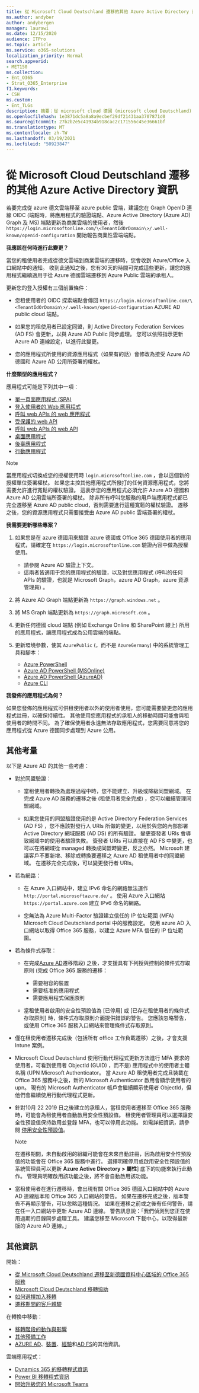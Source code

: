 ```yaml
---
title: 從 Microsoft Cloud Deutschland 遷移的其他 Azure Active Directory 資訊
ms.author: andyber
author: andybergen
manager: laurawi
ms.date: 12/15/2020
audience: ITPro
ms.topic: article
ms.service: o365-solutions
localization_priority: Normal
search.appverid:
- MET150
ms.collection:
- Ent_O365
- Strat_O365_Enterprise
f1.keywords:
- CSH
ms.custom:
- Ent_TLGs
description: 摘要：從 microsoft cloud 德國 (microsoft cloud Deutschland) 移至新德文 datacenter 區域中 Office 365 服務時的其他 Azure Active Directory 資訊。
ms.openlocfilehash: 1e3871dc5a8a8a9ecbef29df21431aa3707871d0
ms.sourcegitcommit: 27b2b2e5c41934b918cac2c171556c45e36661bf
ms.translationtype: MT
ms.contentlocale: zh-TW
ms.lasthandoff: 03/19/2021
ms.locfileid: "50923847"
---
```

# <a name="additional-azure-active-directory-information-for-the-migration-from-microsoft-cloud-deutschland"></a>從 Microsoft Cloud Deutschland 遷移的其他 Azure Active Directory 資訊

若要完成從 azure 德文雲端移至 azure public 雲端，建議您在 Graph OpenID 連線 OIDC (端點時，將應用程式的驗證端點、Azure Active Directory (Azure AD) Graph 及 MS) 端點更新為商業雲端的使用者，然後 `https://login.microsoftonline.com/\<TenantIdOrDomain\>/.well-known/openid-configuration` 開始報告商業性雲端端點。 
 
**我應該在何時進行此變更？**

當您的租使用者完成從德文雲端到商業雲端的遷移時，您會收到 Azure/Office 入口網站中的通知。 收到此通知之後，您有30天的時間可完成這些更新，讓您的應用程式繼續適用于從 Azure 德國雲端遷移到 Azure Public 雲端的承租人。
 
更新您的登入授權有三個前置條件：

 - 您租使用者的 OIDC 探索端點會傳回 `https://login.microsoftonline.com/\<TenantIdOrDomain\>/.well-known/openid-configuration` AZURE AD public cloud 端點。

 - 如果您的租使用者已設定同盟，則 Active Directory Federation Services (AD FS) 會更新，以與 Azure AD Public 同步處理。 您可以依照指示更新 Azure AD 連線設定，以進行此變更。

 - 您的應用程式所使用的資源應用程式（如果有的話）會修改為接受 Azure AD 德國和 Azure AD 公用所簽署的權杖。
 
**什麼類型的應用程式？**

應用程式可能是下列其中一項：

- [單一頁面應用程式 (SPA) ](/azure/active-directory/develop/scenario-spa-overview)
- [登入使用者的 Web 應用程式](/azure/active-directory/develop/scenario-web-app-sign-user-overview)
- [呼叫 web APIs 的 web 應用程式](/azure/active-directory/develop/scenario-web-app-call-api-overview)
- [受保護的 web API](/azure/active-directory/develop/scenario-protected-web-api-overview)
- [呼叫 web APIs 的 web API](/azure/active-directory/develop/scenario-web-api-call-api-overview)
- [桌面應用程式](/azure/active-directory/develop/scenario-desktop-overview)
- [後臺應用程式](/azure/active-directory/develop/scenario-daemon-overview)
- [行動應用程式](/azure/active-directory/develop/scenario-mobile-overview)
 
> [!NOTE] 
> 當應用程式切換成您的授權使用時 `login.microsoftonline.com` ，會以這個新的授權單位簽署權杖。 如果您主控其他應用程式所撥打的任何資源應用程式，您將需要允許進行寬鬆的權杖驗證。 這表示您的應用程式必須允許 Azure AD 德國和 Azure AD 公用雲端所簽署的權杖。 除非所有呼叫您服務的用戶端應用程式都已完全遷移至 Azure AD public cloud，否則需要進行這種寬鬆的權杖驗證。 遷移之後，您的資源應用程式只需要接受由 Azure AD public 雲端簽署的權杖。

**我需要更新哪些專案？**

1. 如果您是在 azure 德國用來驗證 azure 德國或 Office 365 德國使用者的應用程式，請確定在 `https://login.microsoftonline.com` 驗證內容中做為授權使用。

    - 請參閱 Azure AD 驗證上下文。
    - 這兩者皆適用于您的應用程式的驗證，以及對您應用程式 (呼叫的任何 APIs 的驗證，也就是 Microsoft Graph，azure AD Graph，azure 資源管理員) 。

2. 將 Azure AD Graph 端點更新為 `https://graph.windows.net` 。

3. 將 MS Graph 端點更新為 `https://graph.microsoft.com` 。

4. 更新任何德國 cloud 端點 (例如 Exchange Online 和 SharePoint 線上) 所用的應用程式，讓應用程式成為公用雲端的端點。

5. 更新環境參數，使其 `AzurePublic` (，而不是 `AzureGermany`) 中的系統管理工具和腳本：

    - [Azure PowerShell](/powershell/azure/install-az-ps)
    - [Azure AD PowerShell (MSOnline) ](/powershell/azure/active-directory/overview)
    - [Azure AD PowerShell (AzureAD) ](/powershell/azure/active-directory/install-adv2)
    - [Azure CLI](/cli/azure/install-azure-cli)
 
**我發佈的應用程式為何？**

如果您發佈的應用程式可供租使用者以外的使用者使用，您可能需要變更您的應用程式註冊，以確保持續性。 其他使用您應用程式的承租人的移動時間可能會與租使用者的時間不同。 為了確保使用者永遠無法存取應用程式，您需要同意將您的應用程式從 Azure 德國同步處理到 Azure 公用。

## <a name="additional-considerations"></a>其他考量

以下是 Azure AD 的其他一些考慮：

- 對於同盟驗證：

  - 當租使用者轉換為處理過程中時，您不能建立、升級或降級同盟網域。 在完成 Azure AD 服務的遷移之後 (租使用者完全完成) ，您可以繼續管理同盟網域。

  - 如果您使用的同盟驗證使用的是 Active Directory Federation Services (AD FS) ，您不應該對發行人 URIs 所做的變更，以用於與您的內部部署 Active Directory 網域服務 (AD DS) 的所有驗證。 變更簽發者 URIs 會導致網域中的使用者驗證失敗。 簽發者 URIs 可以直接在 AD FS 中變更，也可以在將網域從 managed 轉換成同盟時變更，反之亦然。 Microsoft 建議客戶不要新增、移除或轉換要遷移之 Azure AD 租使用者中的同盟網域。 在遷移完全完成後，可以變更發行者 URIs。

- 若為網路：

  - 在 Azure 入口網站中，建立 IPv6 命名的網路無法運作 `http://portal.microsoftazure.de/` 。 使用 Azure 入口網站 `https://portal.azure.com` 建立 IPv6 命名的網路。
 
   - 您無法為 Azure Multi-Factor 驗證建立信任的 IP 位址範圍 (MFA) Microsoft Cloud Deutschland portal 中的服務設定。 使用 azure AD 入口網站以取得 Office 365 服務，以建立 Azure MFA 信任的 IP 位址範圍。


- 若為條件式存取： 

  - 在完成[Azure AD](ms-cloud-germany-transition.md#how-is-the-migration-organized)遷移階段) 之後，才支援具有下列授與控制的條件式存取原則 (完成 Office 365 服務的遷移：

    - 需要相容的裝置
    - 需要核准的應用程式
    - 需要應用程式保護原則
    
  - 當租使用者啟用的安全性預設值為 [已停用] 或 [已存在租使用者的條件式存取原則] 時，條件式存取原則介面提供錯誤的警告。 您應該忽略警告，或使用 Office 365 服務入口網站來管理條件式存取原則。 

- 僅在租使用者遷移完成後（包括所有 office 工作負載遷移）之後，才會支援 Intune 案例。

- Microsoft Cloud Deutschland 使用行動代理程式更新方法進行 MFA 要求的使用者，可看到使用者 ObjectId (GUID) ，而不是) 應用程式中的使用者主體名稱 (UPN Microsoft Authenticator。 當 Azure AD 租使用者完成且裝載在 Office 365 服務中之後，新的 Microsoft Authenticator 啟用會顯示使用者的 upn。 現有的 Microsoft Authenticator 帳戶會繼續顯示使用者 ObjectId，但他們會繼續使用行動代理程式更新。 

- 針對10月 22 2019 日之後建立的承租人，當租使用者遷移至 Office 365 服務時，可能會為租使用者自動啟用安全性預設值。 租使用者管理員可以選擇讓安全性預設值保持啟用並登錄 MFA，也可以停用此功能。 如需詳細資訊，請參閱 [停用安全性預設值](/azure/active-directory/fundamentals/concept-fundamentals-security-defaults#disabling-security-defaults)。 

  > [!NOTE]
  > 在遷移期間，未自動啟用的組織可能會在未來自動註冊，因為啟用安全性預設值的功能會在 Office 365 服務中進行。 選擇明確停用或啟用安全性預設值的系統管理員可以更新 **Azure Active Directory > 屬性**] 底下的功能來執行此動作。 管理員明確啟用該功能之後，將不會自動啟用該功能。

- 當租使用者在進行遷移時，會出現有關 Office 365 德國入口網站中的 Azure AD 連線版本和 Office 365 入口網站的警告。 如果在遷移完成之後，版本警告不再顯示警告，可以忽略這種情況。 如果在遷移之前或之後有任何警告，請在任一入口網站中更新 Azure AD 連線。 警告訊息說：「我們偵測到您正在使用過期的目錄同步處理工具。 建議您移至 Microsoft 下載中心，以取得最新版的 Azure AD 連線。」

## <a name="more-information"></a>其他資訊

開始：

- [從 Microsoft Cloud Deutschland 遷移至新德國資料中心區域的 Office 365 服務](ms-cloud-germany-transition.md)
- [Microsoft Cloud Deutschland 移轉協助](https://aka.ms/germanymigrateassist)
- [如何選擇加入移轉](ms-cloud-germany-migration-opt-in.md)
- [遷移期間的客戶體驗](ms-cloud-germany-transition-experience.md)

在轉換中移動：

- [移轉階段的動作與影響](ms-cloud-germany-transition-phases.md)
- [其他預備工作](ms-cloud-germany-transition-add-pre-work.md)
- [AZURE AD](ms-cloud-germany-transition-azure-ad.md)、[裝置](ms-cloud-germany-transition-add-devices.md)、[經驗](ms-cloud-germany-transition-add-experience.md)和[AD FS](ms-cloud-germany-transition-add-adfs.md)的其他資訊。

雲端應用程式：

- [Dynamics 365 的移轉程式資訊](/dynamics365/get-started/migrate-data-german-region)
- [Power BI 移轉程式資訊](/power-bi/admin/service-admin-migrate-data-germany)
- [開始升級您的 Microsoft Teams](/microsoftteams/upgrade-start-here)